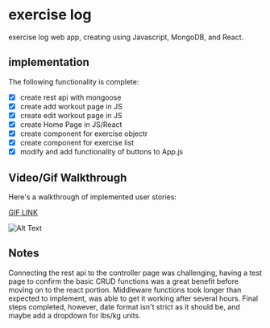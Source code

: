 # exercise log

exercise log web app, creating using Javascript, MongoDB, and React. 


## implementation

The following functionality is complete:

* [x] create rest api with mongoose
* [x] create add workout page in JS
* [x] create edit workout page in JS
* [x] create Home Page in JS/React
* [x] create component for exercise objectr
* [x] create component for exercise list
* [x] modify and add functionality of buttons to App.js

## Video/Gif Walkthrough

Here's a walkthrough of implemented user stories:

<a href='https://imgur.com/a/v8NENje' title='Video Walkthrough' width='' alt='Video Walkthrough' > GIF LINK </a>

![Alt Text](https://github.com/kentomagento/CRUD_MERN-stack-project-exercise-log/blob/master/reactApp1.0.gif)

## Notes

Connecting the rest api to the controller page was challenging, having a test page to confirm the basic CRUD functions was a great benefit before moving on to the react portion. 
Middleware functions took longer than expected to implement, was able to get it working after several hours.
Final steps completed, however, date format isn't strict as it should be, and maybe add a dropdown for lbs/kg units. 

